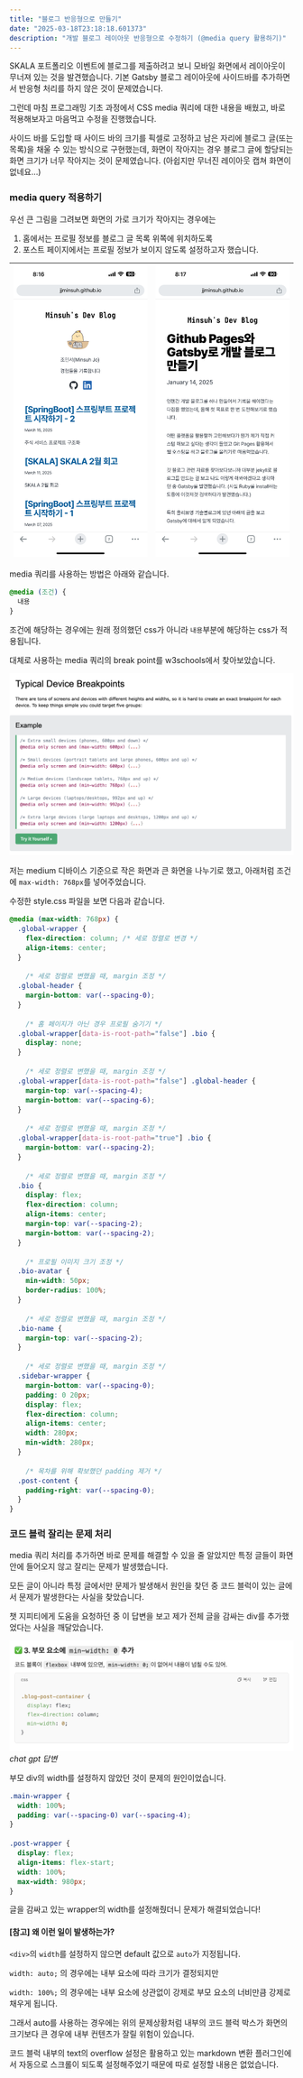 ```yaml
---
title: "블로그 반응형으로 만들기"
date: "2025-03-18T23:18:18.601373"
description: "개발 블로그 레이아웃 반응형으로 수정하기 (@media query 활용하기)"
---
```


SKALA 포트폴리오 이벤트에 블로그를 제출하려고 보니 모바일 화면에서 레이아웃이 무너져 있는 것을 발견했습니다. 기본 Gatsby 블로그 레이아웃에 사이드바를 추가하면서 반응형 처리를 하지 않은 것이 문제였습니다.

그런데 마침 프로그래밍 기초 과정에서 CSS media 쿼리에 대한 내용을 배웠고, 바로 적용해보자고 마음먹고 수정을 진행했습니다.

사이드 바를 도입할 때 사이드 바의 크기를 픽셀로 고정하고 남은 자리에 블로그 글(또는 목록)을 채울 수 있는 방식으로 구현했는데, 화면이 작아지는 경우 블로그 글에 할당되는 화면 크기가 너무 작아지는 것이 문제였습니다. (아쉽지만 무너진 레이아웃 캡쳐 화면이 없네요…)

### media query 적용하기
우선 큰 그림을 그려보면 화면의 가로 크기가 작아지는 경우에는
1. 홈에서는 프로필 정보를 블로그 글 목록 위쪽에 위치하도록
2. 포스트 페이지에서는 프로필 정보가 보이지 않도록
설정하고자 했습니다.

![홈 화면 예시](./home_design_example.png)|![포스트 페이지 예시](./post_design_example.png)
---|---|


media 쿼리를 사용하는 방법은 아래와 같습니다.
```css
@media (조건) {
  내용
}
```

조건에 해당하는 경우에는 원래 정의했던 css가 아니라 `내용`부분에 해당하는 css가 적용됩니다.

대체로 사용하는 media 쿼리의 break point를 w3schools에서 찾아보았습니다.

![Break Point 예시](./break_point_example.png)

저는 medium 디바이스 기준으로 작은 화면과 큰 화면을 나누기로 했고, 아래처럼 조건에 `max-width: 768px`를 넣어주었습니다.

수정한 style.css 파일을 보면 다음과 같습니다.

```css
@media (max-width: 768px) {
  .global-wrapper {
    flex-direction: column; /* 세로 정렬로 변경 */
    align-items: center;
  }

	/* 세로 정렬로 변했을 때, margin 조정 */
  .global-header {
    margin-bottom: var(--spacing-0);
  }
	
	/* 홈 페이지가 아닌 경우 프로필 숨기기 */
  .global-wrapper[data-is-root-path="false"] .bio {
    display: none;
  }
	
	/* 세로 정렬로 변했을 때, margin 조정 */
  .global-wrapper[data-is-root-path="false"] .global-header {
    margin-top: var(--spacing-4);
    margin-bottom: var(--spacing-6);
  }
	
	/* 세로 정렬로 변했을 때, margin 조정 */
  .global-wrapper[data-is-root-path="true"] .bio {
    margin-bottom: var(--spacing-2);
  }
	
	/* 세로 정렬로 변했을 때, margin 조정 */
  .bio {
    display: flex;
    flex-direction: column;
    align-items: center;
    margin-top: var(--spacing-2);
    margin-bottom: var(--spacing-2);
  }
	
	/* 프로필 이미지 크기 조정 */
  .bio-avatar {
    min-width: 50px;
    border-radius: 100%;
  }

	/* 세로 정렬로 변했을 때, margin 조정 */
  .bio-name {
    margin-top: var(--spacing-2);
  }
	
	/* 세로 정렬로 변했을 때, margin 조정 */
  .sidebar-wrapper {
    margin-bottom: var(--spacing-0);
    padding: 0 20px;
    display: flex;
    flex-direction: column;
    align-items: center;
    width: 280px;
    min-width: 280px;
  }
	
	/* 목차를 위해 확보했던 padding 제거 */
  .post-content {
    padding-right: var(--spacing-0);
  }
}
```

### 코드 블럭 잘리는 문제 처리
media 쿼리 처리를 추가하면 바로 문제를 해결할 수 있을 줄 알았지만 특정 글들이 화면 안에 들어오지 않고 잘리는 문제가 발생했습니다.

모든 글이 아니라 특정 글에서만 문제가 발생해서 원인을 찾던 중 코드 블럭이 있는 글에서 문제가 발생한다는 사실을 찾았습니다.

챗 지피티에게 도움을 요청하던 중 이 답변을 보고 제가 전체 글을 감싸는 div를 추가했었다는 사실을 깨달았습니다.

![GPT 답변](./gpt_answer.png)*chat gpt 답변*

부모 div의 width를 설정하지 않았던 것이 문제의 원인이었습니다.

```css
.main-wrapper {
  width: 100%;
  padding: var(--spacing-0) var(--spacing-4);
}

.post-wrapper {
  display: flex;
  align-items: flex-start;
  width: 100%;
  max-width: 980px;
}
```
글을 감싸고 있는 wrapper의 width를 설정해줬더니 문제가 해결되었습니다!

#### \[참고\] 왜 이런 일이 발생하는가?
`<div>`의 `width`를 설정하지 않으면 default 값으로 `auto`가 지정됩니다.

`width: auto;` 의 경우에는 내부 요소에 따라 크기가 결정되지만

`width: 100%;` 의 경우에는 내부 요소에 상관없이 강제로 부모 요소의 너비만큼 강제로 채우게 됩니다.

그래서 auto를 사용하는 경우에는 위의 문제상황처럼 내부의 코드 블럭 박스가 화면의 크기보다 큰 경우에 내부 컨텐츠가 잘릴 위험이 있습니다.

코드 블럭 내부의 text의 overflow 설정은 활용하고 있는 markdown 변환 플러그인에서 자동으로 스크롤이 되도록 설정해주었기 때문에 따로 설정할 내용은 없었습니다.